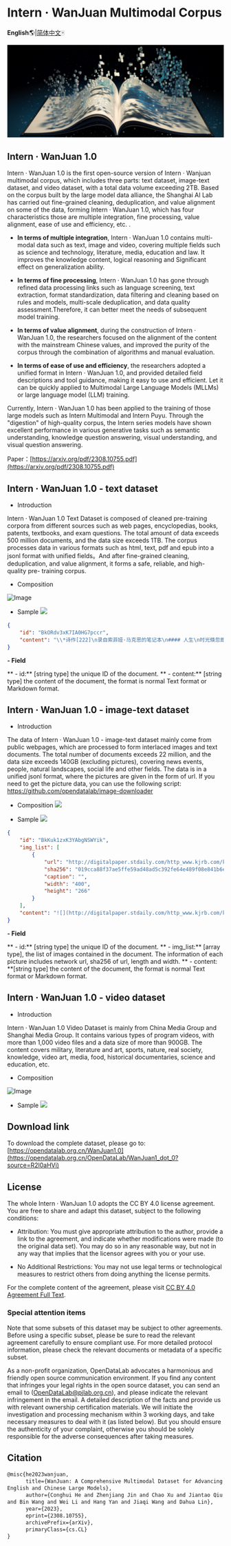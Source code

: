 # Intern · WanJuan Multimodal Corpus
**English**🌎|[简体中文](./WanJuan1.0-CN.md)🀄 

![Image](./images/01_宣传图.png)

## Intern · WanJuan 1.0

Intern · WanJuan 1.0 is the first open-source version of Intern · Wanjuan multimodal corpus, which includes three parts: text dataset, image-text dataset, and video dataset, with a total data volume exceeding 2TB. Based on the corpus built by the large model data alliance, the Shanghai AI Lab has carried out fine-grained cleaning, deduplication, and value alignment on some of the data, forming Intern · WanJuan 1.0, which has four characteristics those are multiple integration, fine processing, value alignment, ease of use and efficiency, etc. .

- **In terms of multiple integration**, Intern · WanJuan 1.0 contains multi-modal data such as text, image and video, covering multiple fields such as science and technology, literature, media, education and law. It improves the knowledge content, logical reasoning and Significant effect on generalization ability.

- **In terms of fine processing**, Intern · WanJuan 1.0 has gone through refined data processing links such as language screening, text extraction, format standardization, data filtering and cleaning based on rules and models, multi-scale deduplication, and data quality assessment.Therefore, it can better meet the needs of subsequent model training.

- **In terms of value alignment**, during the construction of Intern · WanJuan 1.0, the researchers focused on the alignment of the content with the mainstream Chinese values, and improved the purity of the corpus through the combination of algorithms and manual evaluation.

- **In terms of ease of use and efficiency**, the researchers adopted a unified format in Intern · WanJuan 1.0, and provided detailed field descriptions and tool guidance, making it easy to use and efficient. Let it can be quickly applied to Multimodal Large Language Models (MLLMs) or large language model (LLM) training.

Currently, Intern · WanJuan 1.0 has been applied to the training of those large models such as Intern Multimodal and Intern Puyu. Through the "digestion" of high-quality corpus, the Intern series models have shown excellent performance in various generative tasks such as semantic understanding, knowledge question answering, visual understanding, and visual question answering.

Paper：[https://arxiv.org/pdf/2308.10755.pdf](https://arxiv.org/pdf/2308.10755.pdf)

## Intern · WanJuan 1.0 - text dataset

- Introduction

Intern · WanJuan 1.0 Text Dataset is composed of cleaned pre-training corpora from different sources such as web pages, encyclopedias, books, patents, textbooks, and exam questions. The total amount of data exceeds 500 million documents, and the data size exceeds 1TB. The corpus processes data in various formats such as html, text, pdf and epub into a jsonl format with unified fields。And after fine-grained cleaning, deduplication, and value alignment, it forms a safe, reliable, and high-quality pre- training corpus.

- Composition

![Image](https://mmbiz.qpic.cn/sz_mmbiz_png/7yjDpC9UfD7vkz4XTP9dNyQZNeGmJjySwiaaegnHFwsq4cg1uX3MCNegNkC9CiaCXkHHUicvR951QNT5AdU8V86qg/640?wx_fmt=png&wxfrom=5&wx_lazy=1&wx_co=1)

- Sample
  ![](https://mmbiz.qpic.cn/sz_mmbiz_png/7yjDpC9UfD7vkz4XTP9dNyQZNeGmJjySsnhSxvOicUt6sZPRa9S2Yld1Fjd1IibHfyZVicYxCVyP8uHm08niaZxvSg/640?wx_fmt=png&wxfrom=5&wx_lazy=1&wx_co=1)
  
```json
{
    "id": "BkORdv3xK7IA0HG7pccr",
    "content": "\\*诗作[222]\n录自索菲娅·马克思的笔记本\n#### 人生\n时光倏忽即逝，\n宛如滔滔流水；\n时光带走的一切，\n永远都不会返回。\n生就是死，\n生就是不断死亡的过程；\n人们奋斗不息，\n却难以摆脱困顿；\n人走完生命的路，\n最后化为乌有；\n他的事业和追求\n湮没于时光的潮流。\n对于人的事业，\n精灵们投以嘲讽的目光；\n因为人的渴望是那样强烈，\n而人生道路是那样狭窄迷茫；\n人在沾沾自喜之后，\n便感到无穷的懊丧；\n那绵绵不尽的悔恨\n深藏在自己的心房；\n人贪婪追求的目标\n其实十分渺小；\n人生内容局限于此，\n那便是空虚的游戏。\n有人自命不凡，\n其实并不伟大；\n这种人的命运，\n就是自我丑化。\n卡尔·马克思\n#### 查理大帝\n使一个高贵心灵深受感动的一切，\n使所有美好心灵欢欣鼓舞的一切，\n如今已蒙上漆黑的阴影，\n野蛮人的手亵渎了圣洁光明。\n巍巍格拉亚山的崇高诗人，\n曾满怀激情把那一切歌颂，\n激越的歌声使那一切永不磨灭，\n诗人自己也沉浸在幸福欢乐之中。\n高贵的狄摩西尼热情奔放，\n曾把那一切滔滔宣讲，\n面对人山人海的广场，\n演讲者大胆嘲讽高傲的菲力浦国王。\n那一切就是崇高和美，\n那一切笼罩着缪斯的神圣光辉，\n那一切使缪斯的子孙激动陶醉，\n如今却被野蛮人无情地摧毁。\n这时查理大帝挥动崇高魔杖，\n呼唤缪斯重见天光；\n他使美离开了幽深的墓穴，\n他让一切艺术重放光芒。\n他改变陈规陋习，\n他发挥教育的神奇力量；\n民众得以安居乐业，\n因为可靠的法律成了安全的保障。\n他进行过多次战争，\n杀得尸横遍野血染疆场；\n他雄才大略英勇顽强，\n但辉煌的胜利中也隐含祸殃；\n他为善良的人类赢得美丽花冠，\n这花冠比一切战功都更有分量；\n他战胜了那个时代的蒙昧，\n这就是他获得的崇高奖赏。\n在无穷无尽的世界历史上，\n他将永远不会被人遗忘，\n历史将为他编织一顶桂冠，\n这桂冠决不会淹没于时代的激浪。\n卡尔·马克思于1833年\n#### 莱茵河女神\n**叙事诗**\n(见本卷第885—889页)\n#### 盲女\n**叙事诗**\n(见本卷第852—858页)\n#### 两重天\n**乘马车赴柏林途中**\n(见本卷第475—478页)\n#### 父亲诞辰献诗。1836年\n**(见本卷第845—846页)**\n#### 席勒\n**十四行诗两首**\n(见本卷第846—847页)\n#### 歌德\n**十四行诗两首**\n(见本卷第848—849页)\n#### 女儿\n**叙事诗**\n(见本卷第838—841页)\n#### 凄惨的女郎\n**叙事诗**\n(见本卷第533—537页)\n卡·马克思写于1833年一大约1837年\n第一次用原文发表于《马克思恩格斯全集》1975年历史考证版第1部分第1卷\n并用俄文发表于《马克思恩格斯全集》1975年莫斯科版第40卷\n原文是德文\n中文根据《马克思恩格斯全集》1975年历史考证版第1部分第1卷翻译\n---\n**注释：**\n[222]马克思的这些诗作是他的姐姐索菲娅抄录在一个笔记本里的。除了马克思的诗作外，笔记本里还有其他人的诗作以及索菲娅自己和她的亲友的个人记事。马克思的这些诗作，除了《人生》和《查理大帝》外都在马克思的几本诗集和索菲娅的纪念册里出现过。《查理大帝》一诗注明写作日期是1833年，可见马克思早在中学时代就已开始写诗了。《盲女》注明写作日期是1835年。为祝贺父亲生日而献给亨利希·马克思的诗作的写作日期应该不晚于1836年初。——913。"
}
```

**- Field**

**  - id:** [string type] the unique ID of the document.
**  - content:** [string type] the content of the document, the format is normal Text format or Markdown format.


## Intern · WanJuan 1.0 - image-text dataset

- Introduction

The data of Intern · WanJuan 1.0 - image-text dataset mainly come from public webpages, which are processed to form interlaced images and text documents. The total number of documents exceeds 22 million, and the data size exceeds 140GB (excluding pictures), covering news events, people, natural landscapes, social life and other fields. The data is in a unified jsonl format, where the pictures are given in the form of url. If you need to get the picture data, you can use the following script: 
https://github.com/opendatalab/image-downloader

- Composition
![](https://mmbiz.qpic.cn/sz_mmbiz_png/7yjDpC9UfD7vkz4XTP9dNyQZNeGmJjySTG634PTTIbmFIJlDZUfKGrXYibkgXCU3E58mrZIn0ibW0oia2mUOrv31Q/640?wx_fmt=png&wxfrom=5&wx_lazy=1&wx_co=1)

- Sample
![](https://mmbiz.qpic.cn/sz_mmbiz_png/7yjDpC9UfD7vkz4XTP9dNyQZNeGmJjySJWLdsY1qx1EAI8xAra8HnEunics0sqTQjNI6VhzM3SdINw3ojvtP9Uw/640?wx_fmt=png&wxfrom=5&wx_lazy=1&wx_co=1)

```json
{
    "id": "BkKuk1zxK3YAbgNSWYik",
    "img_list": [
        {
            "url": "http://digitalpaper.stdaily.com/http_www.kjrb.com/kjrb/images/2021-01/21/02/1007771_wangjj_1611154300505_b.jpg",
            "sha256": "019cca88f37ae5ffe59ad48ad5c392fe64e489f08e841b6ea50c79c18f5c6ec3",
            "caption": "",
            "width": "400",
            "height": "266"
        }
    ],
    "content": "![](http://digitalpaper.stdaily.com/http_www.kjrb.com/kjrb/images/2021-01/21/02/1007771_wangjj_1611154300505_b.jpg)\n奋斗百年路 启航新征程\n走进觉悟社当年社员开会的房间，桌子中间摆放的一盘纸条格外引人注目，周恩来“伍豪”和邓颖超“逸豪”的笔名就诞生于此。\n“为了斗争的需要，觉悟社社员们采取抓阄的办法，以号取名。”1月19日，天津觉悟社纪念馆助理馆员迟爱民讲述了102年前的情景：当时年纪最小的邓颖超抓到了最小数字1号，所以叫“逸豪”。周恩来抓到5号，就取名“伍豪”。\n时间回到1919年那个思潮澎湃的年代。在天津，以周恩来为代表的一批以天下为己任的先进分子，在众多新思潮中艰难地探索革命真理。通过觉悟社的锻炼和洗礼，其主要成员成长为我国早期的共产主义者。周恩来也在这个时期成为马克思主义的宣传者。\n诞生：冲破封建束缚探索革命真理\n觉悟社成立于“五四运动”在天津发展到最高潮的阶段。\n觉悟社纪念馆中的一张合影，记录下了这一张张充满青春朝气的脸庞。他们神色凝重，目光坚定，这些人就是觉悟社成立之初的部分社员。\n“这个比一般学生爱国团体更加严密的组织的成立，源于之前一次赴京请愿斗争。”迟爱民介绍，1919年9月2日，周恩来等天津各界联合会、学生联合会、女界爱国同志会的先进青年在返津途中，经过交流，一致认为，应该成立一个研究新思潮，探索革命真理，冲破封建习俗束缚，由男女同学共同组建的团体。\n1919年9月16日，在天津东南角草场庵天津学生联合会办公室里，革命青年团体觉悟社诞生了。出席成立会的男女各10名成员成为最初的社员，包括周恩来、邓颖超、马骏、刘清扬、郭隆真等。\n周恩来执笔起草了《觉悟的宣言》。觉悟社成立后，以“革心”和“革新”的精神组织演讲，出版刊物《觉悟》，探讨研究新思潮，很快就成为天津学生爱国运动的中坚力量。\n引领：觉悟社成立5天后李大钊应邀前来\n在波澜起伏的斗争中，周恩来和觉悟社社员们迫切感到，要用先进思想武装头脑。\n觉悟社社员谌小岑曾回忆道，在觉悟社成立后第5天，我国最早的马克思主义者、中国共产党先驱李大钊就应邀到觉悟社座谈。李大钊听完邓颖超对觉悟社的介绍后，对觉悟社深表赞许，他表示“觉悟社是男女平等、社交公开的先行”。\n在李大钊的启发下，觉悟社成员阅读了李大钊发表在《新青年》上的《庶民的胜利》《布尔什维主义的胜利》《我的马克思主义观》等文章。还邀请徐谦、包世杰、钱玄同、刘半农等来演讲，并召开讨论会。\n天津市委党校文史教研部副主任徐娜表示，觉悟社社员们学习、讨论中国最早的马列主义文献，并积极投身实践斗争，为他们选择信仰马克思主义、走上共产主义道路进行了最初的启蒙与引导。\n影响：觉悟社多人加入中国共产党\n1920年1月29日，在抵制日货的斗争中，周恩来、马骏等人被捕，成立仅4个月的觉悟社受到沉重打击。纪念馆展厅中的两本书《警厅拘留记》和《检厅日录》，记录了青年们斗争的艰难和残酷。身陷囹圄的周恩来先后用6个晚上，向狱友介绍马克思主义学说。出狱后，编写了3.5万字的《警厅拘留记》和《检厅日录》。在后来旅法期间，周恩来说“我的思想是颤动于狱中”，可以说这是周恩来马克思主义世界观形成的重要时期。\n1920年11月，随着周恩来、刘清扬、郭隆真等人赴法国勤工俭学，觉悟社的社员们开始星散，觉悟社的集体活动停止……\n觉悟社存在的时间虽然不长，但为一批年轻人树立马克思主义信仰奠定了坚实基础。徐娜表示，觉悟社作为“五四”运动爆发之后在天津影响最广泛、作用最突出的进步学生组织，其表现出的反对封建主义、憎恨一切剥削和压迫的进步思想，为接受马克思主义作好了准备。随后，远赴欧洲勤工俭学的周恩来加入中国共产党八个发起组之一的巴黎共产主义小组，成为中国共产党创建人之一，而其他的觉悟社主要社员如马骏、邓颖超、郭隆真等都加入了中国共产党，成为革命的骨干力量。"
}
```

**- Field**

**  - id:** [string type] the unique ID of the document.
**  - img_list:** [array type], the list of images contained in the document. The information of each picture includes network url, sha256 of url, length and width.
**  - content: **[string type] the content of the document, the format is normal Text format or Markdown format.


## Intern · WanJuan 1.0 - video dataset

- Introduction

Intern · WanJuan 1.0 Video Dataset is mainly from China Media Group and Shanghai Media Group. It contains various types of program videos, with more than 1,000 video files and a data size of more than 900GB. The content covers military, literature and art, sports, nature, real society, knowledge, video art, media, food, historical documentaries, science and education, etc.

- Composition
  
![Image](https://mmbiz.qpic.cn/sz_mmbiz_png/7yjDpC9UfD7vkz4XTP9dNyQZNeGmJjySQnSGLrzp6tUVn2P5kZ5RuERiaibf5vSFibJUZtFWhT8rZmaslBTjicBI4Q/640?wx_fmt=png&wxfrom=5&wx_lazy=1&wx_co=1)

- Sample
  ![](https://mmbiz.qpic.cn/sz_mmbiz_png/7yjDpC9UfD7vkz4XTP9dNyQZNeGmJjyS9H6XnjNibfo5DJh7hscAGmeSvJ6ohVgnBAKk2blTSVIqNUKXicQ8984g/640?wx_fmt=png&wxfrom=5&wx_lazy=1&wx_co=1)

## Download link

To download the complete dataset, please go to: 
[https://opendatalab.org.cn/WanJuan1.0](https://opendatalab.org.cn/OpenDataLab/WanJuan1_dot_0?source=R2l0aHVi)


## License

The whole Intern · WanJuan 1.0 adopts the CC BY 4.0 license agreement. You are free to share and adapt this dataset, subject to the following conditions:

- Attribution: You must give appropriate attribution to the author, provide a link to the agreement, and indicate whether modifications were made (to the original data set). You may do so in any reasonable way, but not in any way that implies that the licensor agrees with you or your use.

- No Additional Restrictions: You may not use legal terms or technological measures to restrict others from doing anything the license permits.

For the complete content of the agreement, please visit [CC BY 4.0 Agreement Full Text](https://creativecommons.org/licenses/by/4.0/).


### Special attention items

Note that some subsets of this dataset may be subject to other agreements. Before using a specific subset, please be sure to read the relevant agreement carefully to ensure compliant use. For more detailed protocol information, please check the relevant documents or metadata of a specific subset.

As a non-profit organization, OpenDataLab advocates a harmonious and friendly open source communication environment. If you find any content that infringes your legal rights in the open source dataset, you can send an email to (OpenDataLab@pjlab.org.cn), and please indicate the relevant infringement in the email. A detailed description of the facts and provide us with relevant ownership certification materials. We will initiate the investigation and processing mechanism within 3 working days, and take necessary measures to deal with it (as listed below). But you should ensure the authenticity of your complaint, otherwise you should be solely responsible for the adverse consequences after taking measures.


## Citation

```
@misc{he2023wanjuan,
      title={WanJuan: A Comprehensive Multimodal Dataset for Advancing English and Chinese Large Models}, 
      author={Conghui He and Zhenjiang Jin and Chao Xu and Jiantao Qiu and Bin Wang and Wei Li and Hang Yan and Jiaqi Wang and Dahua Lin},
      year={2023},
      eprint={2308.10755},
      archivePrefix={arXiv},
      primaryClass={cs.CL}
}
```

